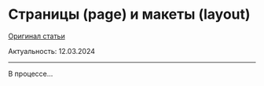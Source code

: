 # Страницы (page) и макеты (layout)

[Оригинал статьи](https://nextjs.org/docs/app/building-your-application/routing/pages-and-layouts)

Актуальность: 12.03.2024

---

В процессе...
